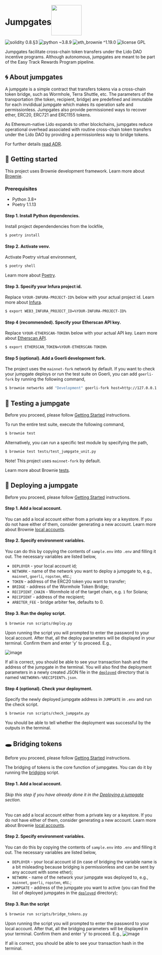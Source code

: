<div style="display: flex;" align="center">
  <h1 align="center">Jumpgates</h1>
  <img src="https://raw.githubusercontent.com/lidofinance/jumpgates/main/img/logo.png" width="100" align="left" />
</div>

![solidity 0.8.§3](https://img.shields.io/badge/solidity-0.8.13-lightgray)
![python ~3.8.9](https://img.shields.io/badge/python-~3.8.9-blue)
![eth_brownie ^1.19.0](https://img.shields.io/badge/eth__brownie-^1.19.0-brown)
![license GPL](https://img.shields.io/badge/license-GPL-green)

Jumpgates facilitate cross-chain token transfers under the Lido DAO incentive programs. Although autonomous, jumpgates are meant to be part of the Easy Track Rewards Program pipeline.

## 🌀 About jumpgates

A jumpgate is a simple contract that transfers tokens via a cross-chain token bridge, such as Wormhole, Terra Shuttle, etc. The parameters of the transportation (the token, recipient, bridge) are predefined and immutable for each invididual jumpgate which makes its operation safe and permissionless. Jumpgates also provide permissioned ways to recover ether, ERC20, ERC721 and ERC1155 tokens.

As Ethereum-native Lido expands to other blockchains, jumpgates reduce operational overhead associated with routine cross-chain token transfers under the Lido DAO by providing a permissionless way to bridge tokens.

For further details [read ADR](https://hackmd.io/snwPWGqBS-ax5Ur0A5Ix5w?view).

## 🏁 Getting started

This project uses Brownie development framework. Learn more about [Brownie](https://eth-brownie.readthedocs.io/en/stable/index.html).

### Prerequisites

- Python 3.8+
- Poetry 1.1.13

#### Step 1. Install Python dependencies.
Install project dependendencies from the lockfile,

```bash
$ poetry install
```

#### Step 2. Activate venv.
Activate Poetry virtual environment,

```bash
$ poetry shell
```

Learn more about [Poetry](https://python-poetry.org/docs/).


#### Step 3. Specify your Infura project id.

Replace `%YOUR-INFURA-PROJECT-ID%` below with your actual project id. Learn more about [Infura](https://infura.io/).

```bash
$ export WEB3_INFURA_PROJECT_ID=%YOUR-INFURA-PROJECT-ID%
```

#### Step 4 (recommended). Specify your Etherscan API key.

Replace `%YOUR-ETHERSCAN-TOKEN%` below with your actual API key. Learn more about [Etherscan API](https://etherscan.io/apis).

```bash
$ export ETHERSCAN_TOKEN=%YOUR-ETHERSCAN-TOKEN%
```

#### Step 5 (optional). Add a Goerli development fork.

The project uses the `mainnet-fork` network by default. If you want to check your jumpgate deploys or run the test suite on Goerli, you can add `goerli-fork` by running the following command,

```bash
$ brownie networks add "Development" goerli-fork host=http://127.0.0.1 cmd=ganache-cli port=8545 gas_limit=12000000 fork=https://goerli.infura.io/v3/${WEB3_INFURA_PROJECT_ID} chain_id=5 mnemonic=brownie accounts=10 fork=goerli
```

## 🧪 Testing a jumpgate

Before you proceed, please follow [Getting Started](#-getting-started) instructions.

To run the entire test suite, execute the following command,

```bash
$ brownie test
```
Alternatively, you can run a specific test module by specifying the path,

```bash
$ brownie test tests/test_jumpgate_unit.py
```

Note! This project uses `mainnet-fork` by default.

Learn more about Brownie [tests](https://eth-brownie.readthedocs.io/en/stable/tests-pytest-intro.html).

## 🚛 Deploying a jumpgate

Before you proceed, please follow [Getting Started](#-getting-started) instructions.

#### Step 1. Add a local account.

You can add a local account either from a private key or a keystore. If you do not have either of them, consider generating a new account. Learn more about Brownie [local accounts](https://eth-brownie.readthedocs.io/en/v1.6.4/accounts.html#managing-local-accounts).

#### Step 2. Specify environment variables.

You can do this by copying the contents of `sample.env` into `.env` and filling it out. The necessary variables are listed below,

- `DEPLOYER` - your local account id;
- `NETWORK` - name of the network you want to deploy a jumpgate to, e.g., `mainnet`, `goerli`, `ropsten`, etc.;
- `TOKEN` - address of the ERC20 token you want to transfer;
- `BRIDGE` - address of the Wormhole Token Bridge;
- `RECIPIENT_CHAIN` - Wormhole id of the target chain, e.g. `1` for Solana;
- `RECIPIENT` - address of the recipient;
- `ARBITER_FEE` - bridge arbiter fee, defaults to 0.

#### Step 3. Run the deploy script.

```bash
$ brownie run scripts/deploy.py
```

Upon running the script you will prompted to enter the password to your local account. After that, all the deploy parameters will be displayed in your terminal. Confirm them and enter 'y' to proceed. E.g.,

<img alt="image" src="https://user-images.githubusercontent.com/39704351/161904797-9a0484a0-8c86-45bf-a842-ea04e0ca49f6.png">

If all is correct, you should be able to see your transaction hash and the address of the jumpgate in the terminal. You will also find the deployment parameters in a newly created JSON file in the [`deployed`](/deployed/) directory that is named `%NETWORK%-%RECIPIENT%.json`.

#### Step 4 (optional). Check your deployment.

Specify the newly deployed jumpgate address in `JUMPGATE` in `.env` and run the check script.

```bash
$ brownie run scripts/check_jumpgate.py
```

You should be able to tell whether the deployment was successful by the outputs in the terminal.

## 🕳 Bridging tokens

Before you proceed, please follow [Getting Started](#-getting-started) instructions.

The bridging of tokens is the core function of jumpgates. You can do it by running the [bridging](/scripts/bridge_tokens.py) script.

#### Step 1. Add a local account.

###### Skip this step if you have already done it in the [Deploying a jumpgate](#-deploying-a-jumpgate) section.

You can add a local account either from a private key or a keystore. If you do not have either of them, consider generating a new account. Learn more about Brownie [local accounts](https://eth-brownie.readthedocs.io/en/v1.6.4/accounts.html#managing-local-accounts).

#### Step 2. Specify environment variables.

You can do this by copying the contents of `sample.env` into `.env` and filling it out. The necessary variables are listed below,

- `DEPLOYER` - your local account id (in case of bridging the variable name is a bit misleading because bridging is permissionless and can be sent by any account with some ether);
- `NETWORK` - name of the network your jumpgate was deployed to, e.g., `mainnet`, `goerli`, `ropsten`, etc.;
- `JUMPGATE` - address of the jumpgate you want to active (you can find the list of deployed jumpgates in the [`deployed`](/deployed/) directory);

#### Step 3. Run the script

```bash
$ brownie run scripts/bridge_tokens.py
```

Upon running the script you will prompted to enter the password to your local account. After that, all the bridging parameters will be displayed in your terminal. Confirm them and enter 'y' to proceed. E.g.,
<img alt="image" src="https://user-images.githubusercontent.com/39704351/161904243-28ca16ea-71e6-40c1-90bc-2748c69bf429.png">

If all is correct, you should be able to see your transaction hash in the terminal.
